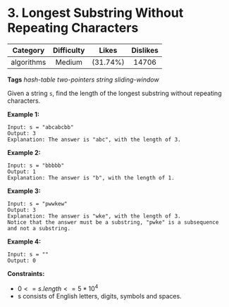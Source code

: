 # 3. Longest Substring Without Repeating Characters

|Category|Difficulty|Likes|Dislikes|
|:-:|:-:|:-:|:-:|
|algorithms|Medium|(31.74%)|14706|748|

**Tags**
*hash-table* *two-pointers* *string* *sliding-window*

Given a string `s`, find the length of the longest substring without repeating characters.

**Example 1:**

``` text
Input: s = "abcabcbb"
Output: 3
Explanation: The answer is "abc", with the length of 3.
```

**Example 2:**

``` text
Input: s = "bbbbb"
Output: 1
Explanation: The answer is "b", with the length of 1.
```

**Example 3:**

``` text
Input: s = "pwwkew"
Output: 3
Explanation: The answer is "wke", with the length of 3.
Notice that the answer must be a substring, "pwke" is a subsequence and not a substring.
```

**Example 4:**

``` text
Input: s = ""
Output: 0
```

**Constraints:**

+ $0 <= s.length <= 5 * 10^4$
+ s consists of English letters, digits, symbols and spaces.
